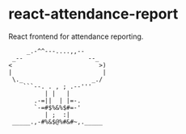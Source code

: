 # react-attendance-report
React frontend for attendance reporting.


```
     _.-^^---....,,--
 _--                  --_
<                        >)
|                         |
 \._                   _./
    ```--. . , ; .--'''
          | |   |
       .-=||  | |=-.
       `-=#$%&%$#=-'
          | ;  :|
 _____.,-#%&$@%#&#~,._____
```
